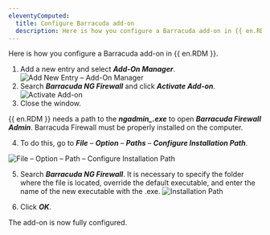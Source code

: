```yaml
---
eleventyComputed:
  title: Configure Barracuda add-on
  description: Here is how you configure a Barracuda add-on in {{ en.RDM }}.
---
```

Here is how you configure a Barracuda add-on in {{ en.RDM }}.

1. Add a new entry and select ***Add-On Manager***.
![Add New Entry – Add-On Manager](https://cdnweb.devolutions.net/docs/docs_en_kb_KB6106.png)  
1. Search ***Barracuda NG Firewall*** and click ***Activate Add-on***.
![Activate Add-on](https://cdnweb.devolutions.net/docs/docs_en_kb_KB6107.png)
1. Close the window.

{{ en.RDM }} needs a path to the ***ngadmin_.exe*** to open ***Barracuda Firewall Admin***. Barracuda Firewall must be properly installed on the computer.

4. To do this, go to ***File*** – ***Option*** – ***Paths*** – ***Configure Installation Path***.

![File – Option – Path – Configure Installation Path](https://cdnweb.devolutions.net/docs/docs_en_kb_KB6105.png)

5. Search  ***Barracuda NG Firewall***. It is necessary to specify the folder where the file is located, override the default executable, and enter the name of the new executable with the .exe.
![Installation Path](https://cdnweb.devolutions.net/docs/docs_en_kb_KB6108.png)

6. Click ***OK***.  

The add-on is now fully configured.
